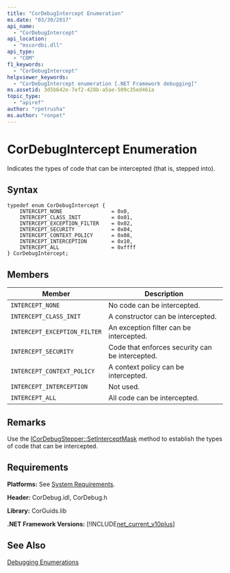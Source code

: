 ```yaml
---
title: "CorDebugIntercept Enumeration"
ms.date: "03/30/2017"
api_name: 
  - "CorDebugIntercept"
api_location: 
  - "mscordbi.dll"
api_type: 
  - "COM"
f1_keywords: 
  - "CorDebugIntercept"
helpviewer_keywords: 
  - "CorDebugIntercept enumeration [.NET Framework debugging]"
ms.assetid: 3d5b642e-7ef2-428b-a5ae-509c35ed461a
topic_type: 
  - "apiref"
author: "rpetrusha"
ms.author: "ronpet"
---
```

# CorDebugIntercept Enumeration
Indicates the types of code that can be intercepted (that is, stepped into).  
  
## Syntax  
  
```  
typedef enum CorDebugIntercept {  
    INTERCEPT_NONE                = 0x0,  
    INTERCEPT_CLASS_INIT          = 0x01,  
    INTERCEPT_EXCEPTION_FILTER    = 0x02,  
    INTERCEPT_SECURITY            = 0x04,  
    INTERCEPT_CONTEXT_POLICY      = 0x08,  
    INTERCEPT_INTERCEPTION        = 0x10,  
    INTERCEPT_ALL                 = 0xffff  
} CorDebugIntercept;  
```  
  
## Members  
  
|Member|Description|  
|------------|-----------------|  
|`INTERCEPT_NONE`|No code can be intercepted.|  
|`INTERCEPT_CLASS_INIT`|A constructor can be intercepted.|  
|`INTERCEPT_EXCEPTION_FILTER`|An exception filter can be intercepted.|  
|`INTERCEPT_SECURITY`|Code that enforces security can be intercepted.|  
|`INTERCEPT_CONTEXT_POLICY`|A context policy can be intercepted.|  
|`INTERCEPT_INTERCEPTION`|Not used.|  
|`INTERCEPT_ALL`|All code can be intercepted.|  
  
## Remarks  
 Use the [ICorDebugStepper::SetInterceptMask](../../../../docs/framework/unmanaged-api/debugging/icordebugstepper-setinterceptmask-method.md) method to establish the types of code that can be intercepted.  
  
## Requirements  
 **Platforms:** See [System Requirements](../../../../docs/framework/get-started/system-requirements.md).  
  
 **Header:** CorDebug.idl, CorDebug.h  
  
 **Library:** CorGuids.lib  
  
 **.NET Framework Versions:** [!INCLUDE[net_current_v10plus](../../../../includes/net-current-v10plus-md.md)]  
  
## See Also  
 [Debugging Enumerations](../../../../docs/framework/unmanaged-api/debugging/debugging-enumerations.md)
